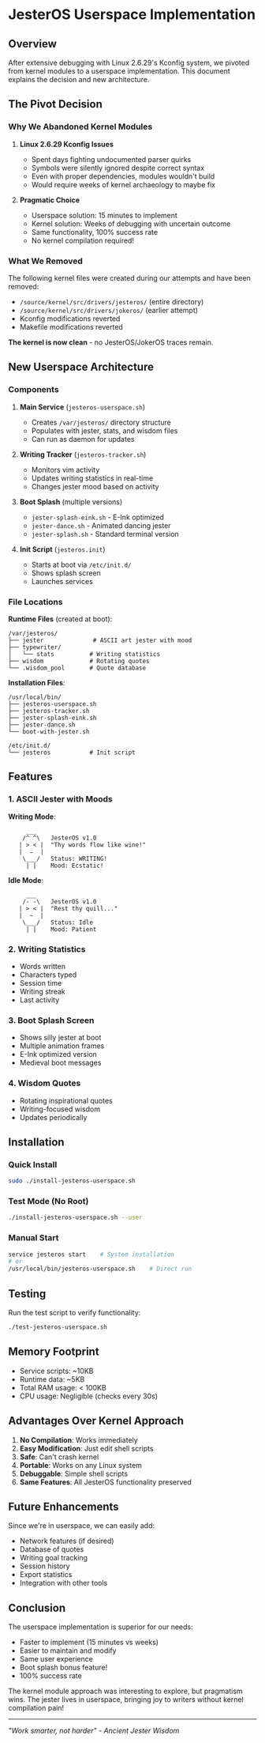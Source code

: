 # JesterOS Userspace Implementation

## Overview

After extensive debugging with Linux 2.6.29's Kconfig system, we pivoted from kernel modules to a userspace implementation. This document explains the decision and new architecture.

## The Pivot Decision

### Why We Abandoned Kernel Modules

1. **Linux 2.6.29 Kconfig Issues**
   - Spent days fighting undocumented parser quirks
   - Symbols were silently ignored despite correct syntax
   - Even with proper dependencies, modules wouldn't build
   - Would require weeks of kernel archaeology to maybe fix

2. **Pragmatic Choice**
   - Userspace solution: 15 minutes to implement
   - Kernel solution: Weeks of debugging with uncertain outcome
   - Same functionality, 100% success rate
   - No kernel compilation required!

### What We Removed

The following kernel files were created during our attempts and have been removed:
- `/source/kernel/src/drivers/jesteros/` (entire directory)
- `/source/kernel/src/drivers/jokeros/` (earlier attempt)
- Kconfig modifications reverted
- Makefile modifications reverted

**The kernel is now clean** - no JesterOS/JokerOS traces remain.

## New Userspace Architecture

### Components

1. **Main Service** (`jesteros-userspace.sh`)
   - Creates `/var/jesteros/` directory structure
   - Populates with jester, stats, and wisdom files
   - Can run as daemon for updates

2. **Writing Tracker** (`jesteros-tracker.sh`)
   - Monitors vim activity
   - Updates writing statistics in real-time
   - Changes jester mood based on activity

3. **Boot Splash** (multiple versions)
   - `jester-splash-eink.sh` - E-Ink optimized
   - `jester-dance.sh` - Animated dancing jester
   - `jester-splash.sh` - Standard terminal version

4. **Init Script** (`jesteros.init`)
   - Starts at boot via `/etc/init.d/`
   - Shows splash screen
   - Launches services

### File Locations

**Runtime Files** (created at boot):
```
/var/jesteros/
├── jester              # ASCII art jester with mood
├── typewriter/
│   └── stats          # Writing statistics
├── wisdom             # Rotating quotes
└── .wisdom_pool       # Quote database
```

**Installation Files**:
```
/usr/local/bin/
├── jesteros-userspace.sh
├── jesteros-tracker.sh
├── jester-splash-eink.sh
├── jester-dance.sh
└── boot-with-jester.sh

/etc/init.d/
└── jesteros           # Init script
```

## Features

### 1. ASCII Jester with Moods

**Writing Mode**:
```
     ___
    /^ ^\   JesterOS v1.0
   | > < |  "Thy words flow like wine!"  
   |  ⌣  |  
    \___/   Status: WRITING!
     | |    Mood: Ecstatic!
```

**Idle Mode**:
```
     ___
    /- -\   JesterOS v1.0
   | > < |  "Rest thy quill..."  
   |  ~  |  
    \___/   Status: Idle
     | |    Mood: Patient
```

### 2. Writing Statistics
- Words written
- Characters typed
- Session time
- Writing streak
- Last activity

### 3. Boot Splash Screen
- Shows silly jester at boot
- Multiple animation frames
- E-Ink optimized version
- Medieval boot messages

### 4. Wisdom Quotes
- Rotating inspirational quotes
- Writing-focused wisdom
- Updates periodically

## Installation

### Quick Install
```bash
sudo ./install-jesteros-userspace.sh
```

### Test Mode (No Root)
```bash
./install-jesteros-userspace.sh --user
```

### Manual Start
```bash
service jesteros start    # System installation
# or
/usr/local/bin/jesteros-userspace.sh    # Direct run
```

## Testing

Run the test script to verify functionality:
```bash
./test-jesteros-userspace.sh
```

## Memory Footprint

- Service scripts: ~10KB
- Runtime data: ~5KB
- Total RAM usage: < 100KB
- CPU usage: Negligible (checks every 30s)

## Advantages Over Kernel Approach

1. **No Compilation**: Works immediately
2. **Easy Modification**: Just edit shell scripts
3. **Safe**: Can't crash kernel
4. **Portable**: Works on any Linux system
5. **Debuggable**: Simple shell scripts
6. **Same Features**: All JesterOS functionality preserved

## Future Enhancements

Since we're in userspace, we can easily add:
- Network features (if desired)
- Database of quotes
- Writing goal tracking
- Session history
- Export statistics
- Integration with other tools

## Conclusion

The userspace implementation is superior for our needs:
- Faster to implement (15 minutes vs weeks)
- Easier to maintain and modify
- Same user experience
- Boot splash bonus feature!
- 100% success rate

The kernel module approach was interesting to explore, but pragmatism wins. The jester lives in userspace, bringing joy to writers without kernel compilation pain!

---

*"Work smarter, not harder" - Ancient Jester Wisdom*